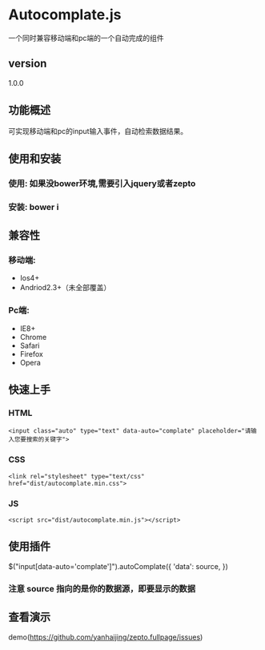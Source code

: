 # Autocomplate.js
一个同时兼容移动端和pc端的一个自动完成的组件

## version
1.0.0

## 功能概述
可实现移动端和pc的input输入事件，自动检索数据结果。

## 使用和安装
### 使用: 如果没bower环境,需要引入jquery或者zepto
### 安装: bower i

## 兼容性
### 移动端:
- Ios4+
- Andriod2.3+（未全部覆盖）

### Pc端:
- IE8+
- Chrome
- Safari
- Firefox
- Opera


## 快速上手
### HTML

	<input class="auto" type="text" data-auto="complate" placeholder="请输入您要搜索的关键字">

### CSS

    <link rel="stylesheet" type="text/css" href="dist/autocomplate.min.css">

### JS

    <script src="dist/autocomplate.min.js"></script>

## 使用插件
   $("input[data-auto='complate']").autoComplate({
                   'data': source,
   })

### 注意 source 指向的是你的数据源，即要显示的数据

## 查看演示
demo(https://github.com/yanhaijing/zepto.fullpage/issues)
